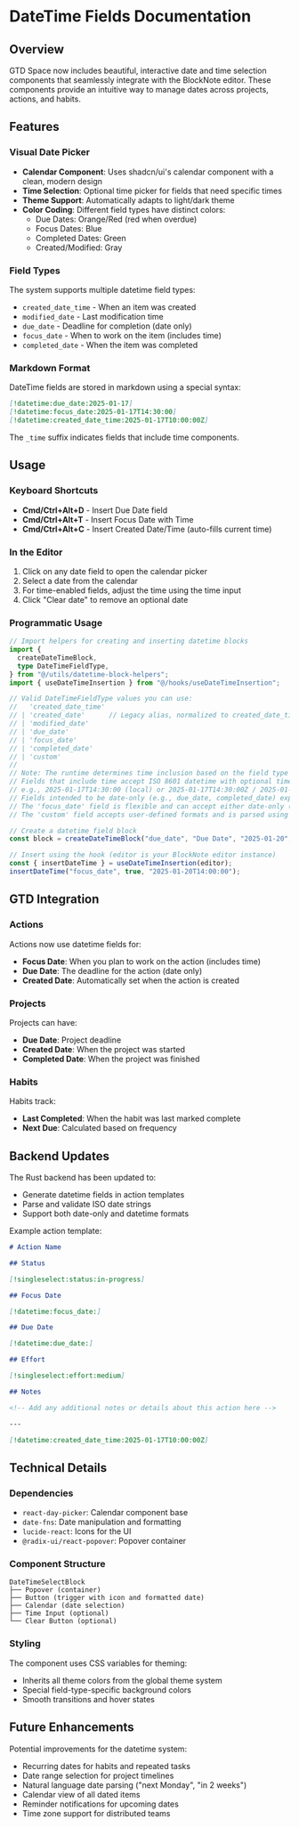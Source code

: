 # DateTime Fields Documentation

## Overview

GTD Space now includes beautiful, interactive date and time selection components that seamlessly integrate with the BlockNote editor. These components provide an intuitive way to manage dates across projects, actions, and habits.

## Features

### Visual Date Picker

- **Calendar Component**: Uses shadcn/ui's calendar component with a clean, modern design
- **Time Selection**: Optional time picker for fields that need specific times
- **Theme Support**: Automatically adapts to light/dark theme
- **Color Coding**: Different field types have distinct colors:
  - Due Dates: Orange/Red (red when overdue)
  - Focus Dates: Blue
  - Completed Dates: Green
  - Created/Modified: Gray

### Field Types

The system supports multiple datetime field types:

- `created_date_time` - When an item was created
- `modified_date` - Last modification time
- `due_date` - Deadline for completion (date only)
- `focus_date` - When to work on the item (includes time)
- `completed_date` - When the item was completed

### Markdown Format

DateTime fields are stored in markdown using a special syntax:

```markdown
[!datetime:due_date:2025-01-17]
[!datetime:focus_date:2025-01-17T14:30:00]
[!datetime:created_date_time:2025-01-17T10:00:00Z]
```

The `_time` suffix indicates fields that include time components.

## Usage

### Keyboard Shortcuts

- **Cmd/Ctrl+Alt+D** - Insert Due Date field
- **Cmd/Ctrl+Alt+T** - Insert Focus Date with Time
- **Cmd/Ctrl+Alt+C** - Insert Created Date/Time (auto-fills current time)

### In the Editor

1. Click on any date field to open the calendar picker
2. Select a date from the calendar
3. For time-enabled fields, adjust the time using the time input
4. Click "Clear date" to remove an optional date

### Programmatic Usage

```typescript
// Import helpers for creating and inserting datetime blocks
import {
  createDateTimeBlock,
  type DateTimeFieldType,
} from "@/utils/datetime-block-helpers";
import { useDateTimeInsertion } from "@/hooks/useDateTimeInsertion";

// Valid DateTimeFieldType values you can use:
//   'created_date_time'
// | 'created_date'      // Legacy alias, normalized to created_date_time
// | 'modified_date'
// | 'due_date'
// | 'focus_date'
// | 'completed_date'
// | 'custom'
//
// Note: The runtime determines time inclusion based on the field type and ISO format.
// Fields that include time accept ISO 8601 datetime with optional timezone:
// e.g., 2025-01-17T14:30:00 (local) or 2025-01-17T14:30:00Z / 2025-01-17T14:30:00-05:00.
// Fields intended to be date-only (e.g., due_date, completed_date) expect YYYY-MM-DD format.
// The 'focus_date' field is flexible and can accept either date-only (YYYY-MM-DD) or date-time (YYYY-MM-DDTHH:mm:ss) values.
// The 'custom' field accepts user-defined formats and is parsed using the runtime's flexible parsing rules, falling back to ISO formats if parsing fails.

// Create a datetime field block
const block = createDateTimeBlock("due_date", "Due Date", "2025-01-20", false);

// Insert using the hook (editor is your BlockNote editor instance)
const { insertDateTime } = useDateTimeInsertion(editor);
insertDateTime("focus_date", true, "2025-01-20T14:00:00");
```

## GTD Integration

### Actions

Actions now use datetime fields for:

- **Focus Date**: When you plan to work on the action (includes time)
- **Due Date**: The deadline for the action (date only)
- **Created Date**: Automatically set when the action is created

### Projects

Projects can have:

- **Due Date**: Project deadline
- **Created Date**: When the project was started
- **Completed Date**: When the project was finished

### Habits

Habits track:

- **Last Completed**: When the habit was last marked complete
- **Next Due**: Calculated based on frequency

## Backend Updates

The Rust backend has been updated to:

- Generate datetime fields in action templates
- Parse and validate ISO date strings
- Support both date-only and datetime formats

Example action template:

```markdown
# Action Name

## Status

[!singleselect:status:in-progress]

## Focus Date

[!datetime:focus_date:]

## Due Date

[!datetime:due_date:]

## Effort

[!singleselect:effort:medium]

## Notes

<!-- Add any additional notes or details about this action here -->

---

[!datetime:created_date_time:2025-01-17T10:00:00Z]
```

## Technical Details

### Dependencies

- `react-day-picker`: Calendar component base
- `date-fns`: Date manipulation and formatting
- `lucide-react`: Icons for the UI
- `@radix-ui/react-popover`: Popover container

### Component Structure

```
DateTimeSelectBlock
├── Popover (container)
├── Button (trigger with icon and formatted date)
├── Calendar (date selection)
├── Time Input (optional)
└── Clear Button (optional)
```

### Styling

The component uses CSS variables for theming:

- Inherits all theme colors from the global theme system
- Special field-type-specific background colors
- Smooth transitions and hover states

## Future Enhancements

Potential improvements for the datetime system:

- Recurring dates for habits and repeated tasks
- Date range selection for project timelines
- Natural language date parsing ("next Monday", "in 2 weeks")
- Calendar view of all dated items
- Reminder notifications for upcoming dates
- Time zone support for distributed teams

